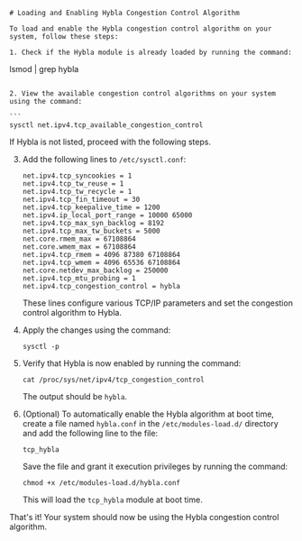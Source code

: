 
```
# Loading and Enabling Hybla Congestion Control Algorithm

To load and enable the Hybla congestion control algorithm on your system, follow these steps:

1. Check if the Hybla module is already loaded by running the command:

   ```
   lsmod | grep hybla
   ````

2. View the available congestion control algorithms on your system using the command:

   ```
   sysctl net.ipv4.tcp_available_congestion_control
   ````

   If Hybla is not listed, proceed with the following steps.

3. Add the following lines to `/etc/sysctl.conf`:

   ```
   net.ipv4.tcp_syncookies = 1
   net.ipv4.tcp_tw_reuse = 1
   net.ipv4.tcp_tw_recycle = 1
   net.ipv4.tcp_fin_timeout = 30
   net.ipv4.tcp_keepalive_time = 1200
   net.ipv4.ip_local_port_range = 10000 65000
   net.ipv4.tcp_max_syn_backlog = 8192
   net.ipv4.tcp_max_tw_buckets = 5000
   net.core.rmem_max = 67108864
   net.core.wmem_max = 67108864
   net.ipv4.tcp_rmem = 4096 87380 67108864
   net.ipv4.tcp_wmem = 4096 65536 67108864
   net.core.netdev_max_backlog = 250000
   net.ipv4.tcp_mtu_probing = 1
   net.ipv4.tcp_congestion_control = hybla
   ````

   These lines configure various TCP/IP parameters and set the congestion control algorithm to Hybla.

4. Apply the changes using the command:

   ```
   sysctl -p
   ````

5. Verify that Hybla is now enabled by running the command:

   ```
   cat /proc/sys/net/ipv4/tcp_congestion_control
   ````

   The output should be `hybla`.

6. (Optional) To automatically enable the Hybla algorithm at boot time, create a file named `hybla.conf` in the `/etc/modules-load.d/` directory and add the following line to the file:

   ```
   tcp_hybla
   ````

   Save the file and grant it execution privileges by running the command:

   ```
   chmod +x /etc/modules-load.d/hybla.conf
   ````

   This will load the `tcp_hybla` module at boot time.

That's it! Your system should now be using the Hybla congestion control algorithm.
```
